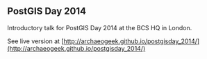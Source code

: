 ## PostGIS Day 2014

Introductory talk for PostGIS Day 2014 at the BCS HQ in London. 

See live version at [http://archaeogeek.github.io/postgisday_2014/](http://archaeogeek.github.io/postgisday_2014/)
